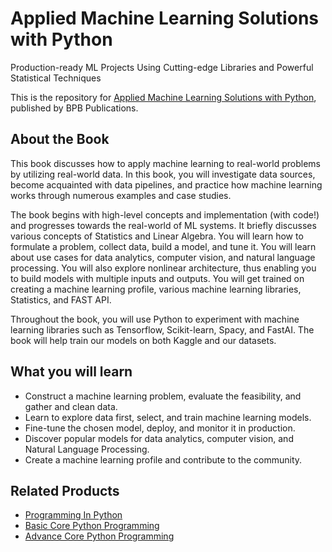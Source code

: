 # Applied Machine Learning Solutions with Python

Production-ready ML Projects Using Cutting-edge Libraries and Powerful Statistical Techniques

This is the repository for [Applied Machine Learning Solutions with Python](https://in.bpbonline.com/products/applied-machine-learning-solutions-with-python?_pos=1&_sid=572481866&_ss=r), published by BPB Publications.

## About the Book
This book discusses how to apply machine learning to real-world problems by utilizing real-world data. In this book, you will investigate data sources, become acquainted with data pipelines, and practice how machine learning works through numerous examples and case studies.

The book begins with high-level concepts and implementation (with code!) and progresses towards the real-world of ML systems. It briefly discusses various concepts of Statistics and Linear Algebra. You will learn how to formulate a problem, collect data, build a model, and tune it. You will learn about use cases for data analytics, computer vision, and natural language processing. You will also explore nonlinear architecture, thus enabling you to build models with multiple inputs and outputs. You will get trained on creating a machine learning profile, various machine learning libraries, Statistics, and FAST API.

Throughout the book, you will use Python to experiment with machine learning libraries such as Tensorflow, Scikit-learn, Spacy, and FastAI. The book will help train our models on both Kaggle and our datasets.

## What you will learn
* Construct a machine learning problem, evaluate the feasibility, and gather and clean data.
* Learn to explore data first, select, and train machine learning models.
* Fine-tune the chosen model, deploy, and monitor it in production.
* Discover popular models for data analytics, computer vision, and Natural Language Processing.
* Create a machine learning profile and contribute to the community.

## Related Products
* [Programming In Python](https://in.bpbonline.com/products/programming-in-python-book-ebook?_pos=1&_sid=d2b2011f9&_ss=r)
* [Basic Core Python Programming](https://in.bpbonline.com/products/basic-core-python-programming?_pos=3&_sid=d2b2011f9&_ss=r)
* [Advance Core Python Programming](https://in.bpbonline.com/products/advance-core-python-programming?_pos=4&_sid=d2b2011f9&_ss=r)
